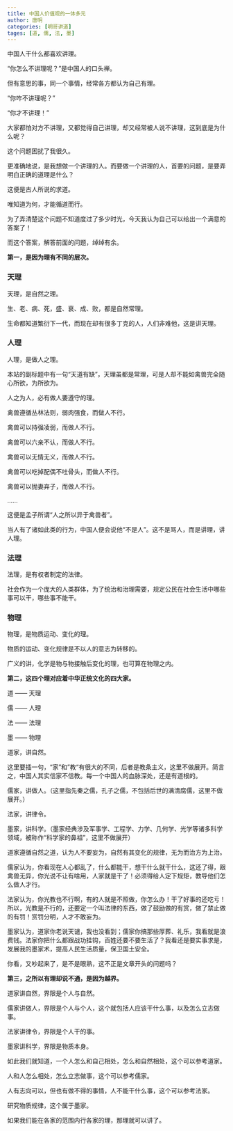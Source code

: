```yaml
---
title: 中国人价值观的一体多元
author: 唐明
categories: [明哥讲道]
tages: [道, 儒, 法, 墨]
---
```

中国人干什么都喜欢讲理。

“你怎么不讲理呢？”是中国人的口头禅。

但有意思的事，同一个事情，经常各方都认为自己有理。

<!--以上为摘要内容-->

“你咋不讲理呢？”

“你才不讲理！”

大家都怕对方不讲理，又都觉得自己讲理，却又经常被人说不讲理，这到底是为什么呢？

这个问题困扰了我很久。

更准确地说，是我想做一个讲理的人。而要做一个讲理的人，首要的问题，是要弄明白正确的道理是什么？

这便是古人所说的求道。

唯知道为何，才能循道而行。

为了弄清楚这个问题不知道度过了多少时光，今天我认为自己可以给出一个满意的答案了！

而这个答案，解答前面的问题，绰绰有余。

**第一，是因为理有不同的层次。**

### 天理

天理，是自然之理。

生、老、病、死，盛、衰、成、败，都是自然常理。

生命都知道繁衍下一代，而现在却有很多丁克的人，人们非难他，这是讲天理。

### 人理

人理，是做人之理。

本站的副标题中有一句“天道有缺”，天理虽都是常理，可是人却不能如禽兽完全随心所欲，为所欲为。

人之为人，必有做人要遵守的理。

禽兽遵循丛林法则，弱肉强食，而做人不行。

禽兽可以持强凌弱，而做人不行。

禽兽可以六亲不认，而做人不行。

禽兽可以无情无义，而做人不行。

禽兽可以吃掉配偶不吐骨头，而做人不行。

禽兽可以抛妻弃子，而做人不行。

……

这便是孟子所谓“人之所以异于禽兽者”。

当人有了诸如此类的行为，中国人便会说他“不是人”。这不是骂人，而是讲理，讲人理。

### 法理

法理，是有权者制定的法律。

社会作为一个庞大的人类群体，为了统治和治理需要，规定公民在社会生活中哪些事可以干，哪些事不能干。

### 物理

物理，是物质运动、变化的理。

物质的运动、变化规律是不以人的意志为转移的。

广义的讲，化学是物与物接触后变化的理，也可算在物理之内。

**第二，这四个理对应着中华正统文化的四大家。**

道 —— 天理

儒 —— 人理

法 —— 法理

墨 —— 物理

道家，讲自然。

这里要插一句，“家”和”教“有很大的不同，后者是教条主义，这里不做展开。简言之，中国人其实信家不信教。每一个中国人的血脉深处，还是有道根的。

儒家，讲做人。（这里指先秦之儒，孔子之儒，不包括后世的满清腐儒，这里不做展开。）

法家，讲律令。

墨家，讲科学。（墨家经典涉及军事学、工程学、力学、几何学、光学等诸多科学领域，被称作“科学家的鼻祖”，这里不做展开）

道家遵循自然之道，认为人不要妄为，自然有其变化的规律，无为而治方为上治。

儒家认为，你看现在人心都乱了，什么都能干，想干什么就干什么，这还了得，跟禽兽无异，你光说不让有啥用，人家就是干了！必须得给人定下规矩，教导他们怎么做人才行。

法家认为，你光教也不行啊，有的人就是不照做，你怎么办！干了好事的还吃亏！所以，光教是不行的，还要定一个叫法律的东西，做了鼓励做的有赏，做了禁止做的有罚！赏罚分明，人才不敢妄为。

墨家认为，道家你老说天谴，我也没看到；儒家你搞那些厚葬、礼乐，我看就是浪费钱。法家你把什么都跟战功挂钩，百姓还要不要生活了？我看还是要实事求是，发展我的墨家术，提高人民生活质量，保卫国土安全。

你看，又吵起来了，是不是眼熟，这不正是文章开头的问题吗？

**第三，之所以有理却说不通，是因为越界。**

道家讲自然，界限是个人与自然。

儒家讲做人，界限是个人与个人，这个就包括人应该干什么事，以及怎么立志做事。

法家讲律令，界限是个人干的事。

墨家讲科学，界限是物质本身。

如此我们就知道，一个人怎么和自己相处，怎么和自然相处，这个可以参考道家。

人和人怎么相处，怎么立志做事，这个可以参考儒家。

人有志向可以，但也有做不得的事情，人不能干什么事，这个可以参考法家。

研究物质规律，这个属于墨家。

如果我们能在各家的范围内行各家的理，那理就可以讲了。